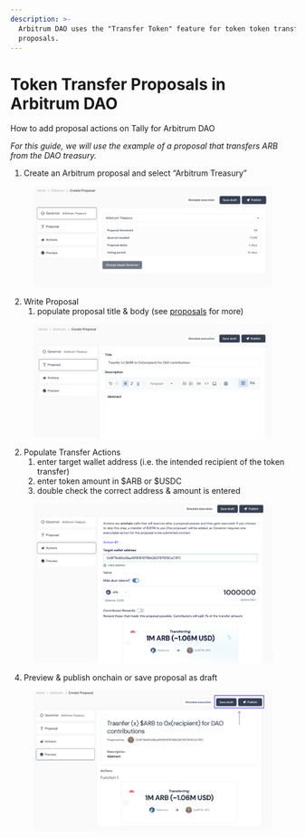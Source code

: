 ```yaml
---
description: >-
  Arbitrum DAO uses the "Transfer Token" feature for token token transfer
  proposals.
---
```


# Token Transfer Proposals in Arbitrum DAO

How to add proposal actions on Tally for Arbitrum DAO

_For this guide, we will use the example of a proposal that transfers ARB from the DAO treasury._

1. Create an Arbitrum proposal and select “Arbitrum Treasury”

<figure><img src="../.gitbook/assets/Screenshot 2023-12-06 at 9.38.08 PM.png" alt=""><figcaption></figcaption></figure>

2. Write Proposal&#x20;
   1. populate proposal title & body (see [proposals](../knowledge-base/proposals/ "mention") for more)

<figure><img src="../.gitbook/assets/Screenshot 2023-12-06 at 9.39.42 PM.png" alt=""><figcaption></figcaption></figure>

2. Populate Transfer Actions&#x20;
   1. enter target wallet address (i.e. the intended recipient of the token transfer)
   2. enter token amount in $ARB or $USDC
   3. double check the correct address & amount is entered&#x20;

<figure><img src="../.gitbook/assets/Screenshot 2023-12-06 at 9.40.35 PM.png" alt=""><figcaption></figcaption></figure>

4. Preview & publish onchain or save proposal as draft&#x20;

<figure><img src="../.gitbook/assets/Group 212.png" alt=""><figcaption></figcaption></figure>
